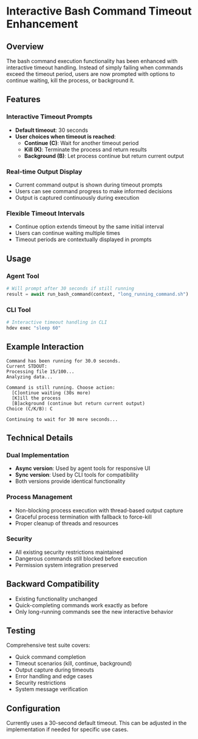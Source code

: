 # Interactive Bash Command Timeout Enhancement

## Overview

The bash command execution functionality has been enhanced with interactive timeout handling. Instead of simply failing when commands exceed the timeout period, users are now prompted with options to continue waiting, kill the process, or background it.

## Features

### Interactive Timeout Prompts
- **Default timeout**: 30 seconds
- **User choices when timeout is reached**:
  - **Continue (C)**: Wait for another timeout period
  - **Kill (K)**: Terminate the process and return results
  - **Background (B)**: Let process continue but return current output

### Real-time Output Display
- Current command output is shown during timeout prompts
- Users can see command progress to make informed decisions
- Output is captured continuously during execution

### Flexible Timeout Intervals
- Continue option extends timeout by the same initial interval
- Users can continue waiting multiple times
- Timeout periods are contextually displayed in prompts

## Usage

### Agent Tool
```python
# Will prompt after 30 seconds if still running
result = await run_bash_command(context, "long_running_command.sh")
```

### CLI Tool
```bash
# Interactive timeout handling in CLI
hdev exec "sleep 60"
```

## Example Interaction

```
Command has been running for 30.0 seconds.
Current STDOUT:
Processing file 15/100...
Analyzing data...

Command is still running. Choose action:
  [C]ontinue waiting (30s more)
  [K]ill the process
  [B]ackground (continue but return current output)
Choice (C/K/B): C

Continuing to wait for 30 more seconds...
```

## Technical Details

### Dual Implementation
- **Async version**: Used by agent tools for responsive UI
- **Sync version**: Used by CLI tools for compatibility
- Both versions provide identical functionality

### Process Management
- Non-blocking process execution with thread-based output capture
- Graceful process termination with fallback to force-kill
- Proper cleanup of threads and resources

### Security
- All existing security restrictions maintained
- Dangerous commands still blocked before execution
- Permission system integration preserved

## Backward Compatibility

- Existing functionality unchanged
- Quick-completing commands work exactly as before
- Only long-running commands see the new interactive behavior

## Testing

Comprehensive test suite covers:
- Quick command completion
- Timeout scenarios (kill, continue, background)
- Output capture during timeouts
- Error handling and edge cases
- Security restrictions
- System message verification

## Configuration

Currently uses a 30-second default timeout. This can be adjusted in the implementation if needed for specific use cases.